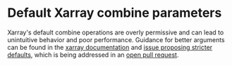 # Default Xarray combine parameters

Xarray's default combine operations  are overly permissive and can lead to unintuitive behavior and poor performance. Guidance for better arguments can be found in the [xarray documentation](https://docs.xarray.dev/en/stable/user-guide/io.html#reading-multi-file-datasets) and [issue proposing stricter defaults](https://github.com/pydata/xarray/issues/8778), which is being addressed in an [open pull request](https://github.com/pydata/xarray/pull/10062).

